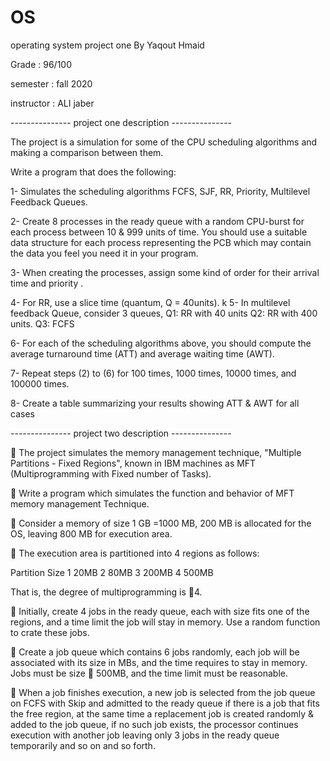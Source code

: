 # OS
operating system project one By Yaqout Hmaid 

Grade : 96/100 

semester : fall 2020 

instructor : ALI jaber

--------------- project one description --------------- 

The project is a simulation for some of the CPU scheduling algorithms and making a comparison between them.

Write a program that does the following:

1- Simulates the scheduling algorithms FCFS, SJF, RR, Priority, Multilevel Feedback Queues.

2- Create 8 processes in the ready queue with a random CPU-burst for each process between 10 & 999 units of time. You should use a suitable data structure for each process representing the PCB which may contain the data you feel you need it in your program.

3- When creating the processes, assign some kind of order for their arrival time and priority .

4- For RR, use a slice time (quantum, Q = 40units). k 
5- In multilevel feedback Queue, consider 3 queues, Q1: RR with 40 units Q2: RR with 400 units. Q3: FCFS

6- For each of the scheduling algorithms above, you should compute the average turnaround time (ATT) and average waiting time (AWT).

7- Repeat steps (2) to (6) for 100 times, 1000 times, 10000 times, and 100000 times.

8- Create a table summarizing your results showing ATT & AWT for all cases



--------------- project two description --------------- 

	The project simulates the memory management technique, "Multiple Partitions - Fixed Regions", known in IBM machines as MFT (Multiprogramming with Fixed number of Tasks).


	Write a program which simulates the function and behavior of MFT memory management Technique.

	Consider a memory of size 1 GB =1000 MB, 200 MB is allocated for the OS, leaving 800 MB for execution area.

	The execution area is partitioned into 4 regions as follows:


Partition	Size
1	20MB
2	80MB
3	200MB
4	500MB

That is, the degree of multiprogramming is 4.

	Initially, create 4 jobs in the ready queue, each with size fits one of the regions, and a time limit the job will stay in memory. Use a random function to crate these jobs.

	Create a job queue which contains 6 jobs randomly, each job will be associated with its size in MBs, and the time requires to stay in memory. Jobs must be size  500MB, and the time limit must be reasonable.

	When a job finishes execution, a new job is selected from the job queue on FCFS with Skip and admitted to the ready queue if there is a job that fits the free region, at the same time a replacement job is created randomly & added to the job queue, if no such job exists, the processor continues execution with another job leaving only 3 jobs in the ready queue temporarily and so on and so forth.

